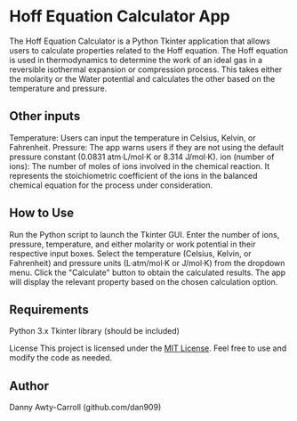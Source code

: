 # Hoff Equation Calculator App
The Hoff Equation Calculator is a Python Tkinter application that allows users to calculate properties related to the Hoff equation. 
The Hoff equation is used in thermodynamics to determine the work of an ideal gas in a reversible isothermal expansion or compression process.
This takes either the molarity or the Water potential and calculates the other based on the temperature and pressure.

## Other inputs
Temperature: Users can input the temperature in Celsius, Kelvin, or Fahrenheit.
Pressure: The app warns users if they are not using the default pressure constant (0.0831 atm·L/mol·K or 8.314 J/mol·K).
ion (number of ions): The number of moles of ions involved in the chemical reaction. It represents the stoichiometric coefficient of the ions in the balanced chemical equation for the process under consideration.

## How to Use
Run the Python script to launch the Tkinter GUI.
Enter the number of ions, pressure, temperature, and either molarity or work potential in their respective input boxes.
Select the temperature (Celsius, Kelvin, or Fahrenheit) and pressure units (L·atm/mol·K or J/mol·K) from the dropdown menu.
Click the "Calculate" button to obtain the calculated results.
The app will display the relevant property based on the chosen calculation option.

## Requirements
Python 3.x
Tkinter library (should be included)

License
This project is licensed under the [MIT License](LICENSE). Feel free to use and modify the code as needed.

## Author
Danny Awty-Carroll (github.com/dan909)
